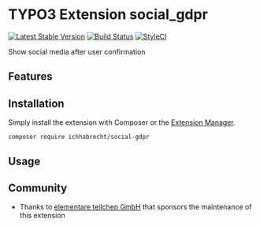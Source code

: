 # TYPO3 Extension social_gdpr

[![Latest Stable Version](https://img.shields.io/packagist/v/ichhabrecht/social-gdpr.svg)](https://packagist.org/packages/ichhabrecht/social-gdpr)
[![Build Status](https://img.shields.io/travis/IchHabRecht/social_gdpr/master.svg)](https://travis-ci.org/IchHabRecht/social_gdpr)
[![StyleCI](https://styleci.io/repos/259281576/shield?branch=master)](https://styleci.io/repos/259281576)

Show social media after user confirmation

## Features

## Installation

Simply install the extension with Composer or the [Extension Manager](https://extensions.typo3.org/extension/social_gdpr/).

`composer require ichhabrecht/social-gdpr`

## Usage

## Community

- Thanks to [elementare teilchen GmbH](https://www.elementare-teilchen.de) that sponsors the maintenance of this extension

